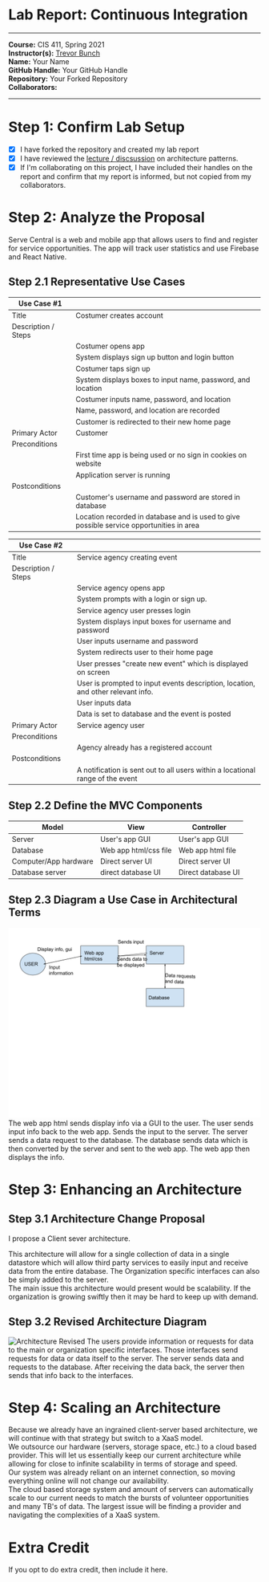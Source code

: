 # Lab Report: Continuous Integration
___
**Course:** CIS 411, Spring 2021  
**Instructor(s):** [Trevor Bunch](https://github.com/trevordbunch)  
**Name:** Your Name  
**GitHub Handle:** Your GitHub Handle  
**Repository:** Your Forked Repository  
**Collaborators:** 
___

# Step 1: Confirm Lab Setup
- [x] I have forked the repository and created my lab report
- [x] I have reviewed the [lecture / discsussion](../assets/04p1_SolutionArchitectures.pdf) on architecture patterns.
- [x] If I'm collaborating on this project, I have included their handles on the report and confirm that my report is informed, but not copied from my collaborators.

# Step 2: Analyze the Proposal
Serve Central is a web and mobile app that allows users to find and register for service opportunities. The app will track user statistics and use Firebase and React Native. 

## Step 2.1 Representative Use Cases  

| Use Case #1 | |
|---|---|
| Title |Costumer creates account|
| Description / Steps | 
||Costumer opens app|
||System displays sign up button and login button|
||Costumer taps sign up
||System displays boxes to input name, password, and location
||Costumer inputs name, password, and location
||Name, password, and location are recorded
||Customer is redirected to their new home page
| Primary Actor |Customer|
| Preconditions ||
||First time app is being used or no sign in cookies on website
||Application server is running
| Postconditions |
||Customer's username and password are stored in database
||Location recorded in database and is used to give possible service opportunities in area

| Use Case #2 | |
|---|---|
| Title |Service agency creating event|
| Description / Steps | |
|| Service agency opens app
||System prompts with a login or sign up. 
||Service agency user presses login
||System displays input boxes for username and password
||User inputs username and password
||System redirects user to their home page
||User presses "create new event" which is displayed on screen
||User is prompted to input events description, location, and other relevant info. 
||User inputs data
||Data is set to database and the event is posted
| Primary Actor | Service agency user|
| Preconditions|
||Agency already has a registered account
| Postconditions | |
||A notification is sent out to all users within a locational range of the event

## Step 2.2 Define the MVC Components

| Model | View | Controller |
|---|---|---|
|Server|User's app GUI|User's app GUI|
|Database|Web app html/css file|Web app html file|
|Computer/App hardware|Direct server UI|Direct server UI|
|Database server|direct database UI|Direct database UI|

## Step 2.3 Diagram a Use Case in Architectural Terms
![Use Case](/assets/UseCase.svg)
The web app html sends display info via a GUI to the user. The user sends input info back to the web app. Sends the input to the server. The server sends a data request to the database. The database sends data which is then converted by the server and sent to the web app. The web app then displays the info. 

# Step 3: Enhancing an Architecture

## Step 3.1 Architecture Change Proposal
I propose a Client sever architecture.    

This architecture will allow for a single collection of data in a single datastore which will allow third party services to easily input and receive data from the entire database. The Organization specific interfaces can also be simply added to the server.  
The main issue this architecture would present would be scalability. If the organization is growing swiftly then it may be hard to keep up with demand. 



## Step 3.2 Revised Architecture Diagram
![Architecture Revised](\../assets/ArchRevised.svg)
The users provide information or requests for data to the main or organization specific interfaces. Those interfaces send requests for data or data itself to the server. The server sends data and requests to the database. After receiving the data back, the server then sends that info back to the interfaces. 
# Step 4: Scaling an Architecture
Because we already have an ingrained client-server based architecture, we will continue with that strategy but switch to a XaaS model.  
We outsource our hardware (servers, storage space, etc.) to a cloud based provider. This will let us essentially keep our current architecture while allowing for close to infinite scalability in terms of storage and speed.  
Our system was already reliant on an internet connection, so moving everything online will not change our availability.  
The cloud based storage system and amount of servers can automatically scale to our current needs to match the bursts of volunteer opportunities and many TB's of data.
The largest issue will be finding a provider and navigating the complexities of a XaaS system.  

# Extra Credit
If you opt to do extra credit, then include it here.